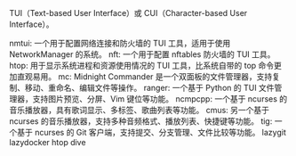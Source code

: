  TUI（Text-based User Interface）或 CUI（Character-based User Interface）。


nmtui: 一个用于配置网络连接和防火墙的 TUI 工具，适用于使用 NetworkManager 的系统。
nft: 一个用于配置 nftables 防火墙的 TUI 工具。
htop: 用于显示系统进程和资源使用情况的 TUI 工具，比系统自带的 top 命令更加直观易用。
mc: Midnight Commander 是一个双面板的文件管理器，支持复制、移动、重命名、编辑文件等操作。
ranger: 一个基于 Python 的 TUI 文件管理器，支持图片预览、分屏、Vim 键位等功能。
ncmpcpp: 一个基于 ncurses 的音乐播放器，具有歌词显示、多标签、歌曲列表等功能。
cmus: 另一个基于 ncurses 的音乐播放器，支持多种音频格式、播放列表、快捷键等功能。
tig: 一个基于 ncurses 的 Git 客户端，支持提交、分支管理、文件比较等功能。
lazygit
lazydocker
htop
dive